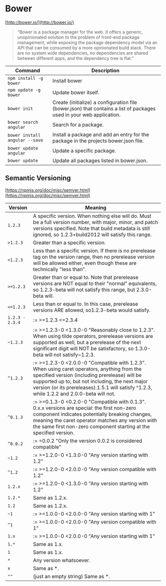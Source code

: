 # Bower
[http://bower.io/](http://bower.io/)

>“Bower is a package manager for the web. It offers a generic, unopinionated solution to the problem of front-end package management, while exposing the package dependency model via an API that can be consumed by a more opinionated build stack. There are no system wide dependencies, no dependencies are shared between different apps, and the dependency tree is flat.”

Command | Description
--------|-----------
`npm install -g bower` | Install bower
`npm update -g bower` | Update bower itself.
`bower init` | Create (initialize) a configuration file (bower.json) that contains a list of packages used in your web application.
`bower search angular` | Search for a package.
`bower install angular --save` | Install a package and add an entry for the package in the projects bower.json file.
`bower update angular` | Update a specific package.
`bower update` | Update all packages listed in bower.json.

## Semantic Versioning
[https://npmjs.org/doc/misc/semver.html](https://npmjs.org/doc/misc/semver.html)

Version | Meaning
--------|--------
`1.2.3` | A specific version. When nothing else will do. Must be a full version number, with major, minor, and patch versions specified. Note that build metadata is still ignored, so 1.2.3+build2012 will satisfy this range.
`>1.2.3` | Greater than a specific version.
`<1.2.3` | Less than a specific version. If there is no prerelease tag on the version range, then no prerelease version will be allowed either, even though these are technically "less than".
`>=1.2.3` | Greater than or equal to. Note that prerelease versions are NOT equal to their "normal" equivalents, so 1.2.3-beta will not satisfy this range, but 2.3.0-beta will.
`<=1.2.3` | Less than or equal to. In this case, prerelease versions ARE allowed, so1.2.3-beta would satisfy.
`1.2.3 - 2.3.4` | := >=1.2.3 <=2.3.4
`~1.2.3` | := >=1.2.3-0 <1.3.0-0 "Reasonably close to 1.2.3". When using tilde operators, prerelease versions are supported as well, but a prerelease of the next significant digit will NOT be satisfactory, so 1.3.0-beta will not satisfy~1.2.3.
`^1.2.3` | := >=1.2.3-0 <2.0.0-0 "Compatible with 1.2.3". When using caret operators, anything from the specified version (including prerelease) will be supported up to, but not including, the next major version (or its prereleases).1.5.1 will satisfy ^1.2.3, while 1.2.2 and 2.0.0-beta will not.
`^0.1.3` | := >=0.1.3-0 <0.2.0-0 "Compatible with 0.1.3". 0.x.x versions are special: the first non-zero component indicates potentially breaking changes, meaning the caret operator matches any version with the same first non-zero component starting at the specified version.
`^0.0.2` | := =0.0.2 "Only the version 0.0.2 is considered compatible"
`~1.2` | := >=1.2.0-0 <1.3.0-0 "Any version starting with 1.2"
`^1.2` | := >=1.2.0-0 <2.0.0-0 "Any version compatible with 1.2"
`1.2.x` | := >=1.2.0-0 <1.3.0-0 "Any version starting with 1.2"
`1.2.*` | Same as 1.2.x.
`1.2` | Same as 1.2.x.
`~1` | := >=1.0.0-0 <2.0.0-0 "Any version starting with 1"
`^1` | := >=1.0.0-0 <2.0.0-0 "Any version compatible with 1"
`1.x` | := >=1.0.0-0 <2.0.0-0 "Any version starting with 1"
`1.*` | Same as 1.x.
`1` | Same as 1.x.
`*` | Any version whatsoever.
`x` | Same as *.
`""` | (just an empty string) Same as *.

